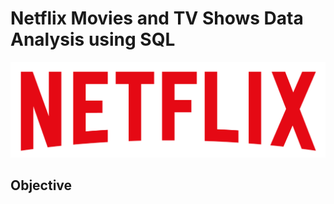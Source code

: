 # Netflix Movies and TV Shows Data Analysis using SQL

![Netflix Logo](https://github.com/ShreyaNayak15/netflix_sql_project/blob/main/logo.png)

## Objective

